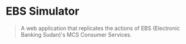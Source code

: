 # EBS Simulator

> A web application that replicates the actions of EBS (Electronic Banking Sudan)'s MCS Consumer Services.
